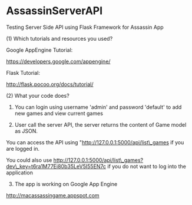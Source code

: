 AssassinServerAPI
=================

Testing Server Side API using Flask Framework for Assassin App

(1) Which tutorials and resources you used?

Google AppEngine Tutorial:

https://developers.google.com/appengine/ 

Flask Tutorial: 

http://flask.pocoo.org/docs/tutorial/

(2) What your code does?

1. You can login using username 'admin' and password 'default' to add new games and view current games

2. User call the server API, the server returns the content of Game model as JSON.

 You can access the API using "http://127.0.0.1:5000/api/list\_games if you are logged in.

 You could also use http://127.0.0.1:5000/api/list\_games?dev\_key=t6ra1M77Ei80b35LeV5I55EN7c
if you do not want to log into the application

3. The app is working on Google App Engine

http://macassassingame.appspot.com


